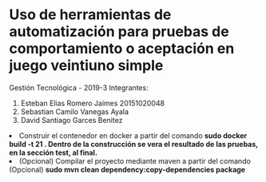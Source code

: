 # Uso de herramientas de automatización para pruebas de comportamiento o aceptación en juego veintiuno simple
Gestión Tecnológica - 2019-3
Integrantes: 
<ol>
<li>Esteban Elias Romero Jaimes 20151020048</li> 
<li>Sebastian Camilo Vanegas Ayala</li> 
<li>David Santiago Garces Benitez</li>
</ol>
</ol>
<li>Construir el contenedor en docker a partir del comando <b> sudo docker build -t 21 . </b>
<b> Dentro de la construcción se vera el resultado de las pruebas, en la sección test, al final.</b>
<li>(Opcional) Compilar el proyecto mediante maven a partir del comando (Opcional) <b> sudo mvn clean dependency:copy-dependencies package </b>
<ol>
